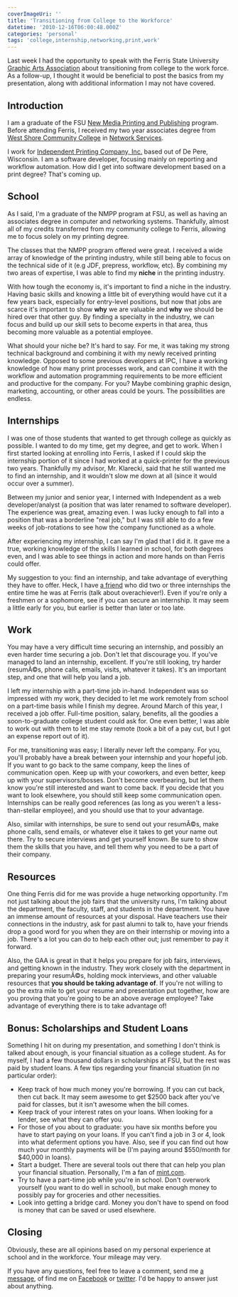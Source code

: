 ```yaml
---
coverImageUri: ''
title: 'Transitioning from College to the Workforce'
datetime: '2010-12-16T06:00:48.000Z'
categories: 'personal'
tags: 'college,internship,networking,print,work'
---
```


Last week I had the opportunity to speak with the Ferris State University
[Graphic Arts Association](http://www.graphicartsassociation.com/) about
transitioning from college to the work force. As a follow-up, I thought it would
be beneficial to post the basics from my presentation, along with additional
information I may not have covered.

## Introduction

I am a graduate of the FSU
[New Media Printing and Publishing](http://catalog.ferris.edu/programs/270/)
program. Before attending Ferris, I received my two year associates degree from
[West Shore Community College](http://www.westshore.edu/) in
[Network Services](https://www.westshore.edu/home.php/academics/programs).

I work for [Independent Printing Company, Inc.](http://www.independentinc.com/)
based out of De Pere, Wisconsin. I am a software developer, focusing mainly on
reporting and workflow automation. How did I get into software development based
on a print degree? That's coming up.

## School

As I said, I'm a graduate of the NMPP program at FSU, as well as having an
associates degree in computer and networking systems. Thankfully, almost all of
my credits transferred from my community college to Ferris, allowing me to focus
solely on my printing degree.

The classes that the NMPP program offered were great. I received a wide array of
knowledge of the printing industry, while still being able to focus on the
technical side of it (e.g JDF, prepress, workflow, etc). By combining my two
areas of expertise, I was able to find my **niche** in the printing industry.

With how tough the economy is, it's important to find a niche in the industry.
Having basic skills and knowing a little bit of everything would have cut it a
few years back, especially for entry-level positions, but now that jobs are
scarce it's important to show **why** we are valuable and **why** we should be
hired over that other guy. By finding a specialty in the industry, we can focus
and build up our skill sets to become experts in that area, thus becoming more
valuable as a potential employee.

What should your niche be? It's hard to say. For me, it was taking my strong
technical background and combining it with my newly received printing knowledge.
Opposed to some previous developers at IPC, I have a working knowledge of how
many print processes work, and can combine it with the workflow and automation
programming requirements to be more efficient and productive for the company.
For you? Maybe combining graphic design, marketing, accounting, or other areas
could be yours. The possibilities are endless.

## Internships

I was one of those students that wanted to get through college as quickly as
possible. I wanted to do my time, get my degree, and get to work. When I first
started looking at enrolling into Ferris, I asked if I could skip the internship
portion of it since I had worked at a quick-printer for the previous two years.
Thankfully my advisor, Mr. Klarecki, said that he still wanted me to find an
internship, and it wouldn't slow me down at all (since it would occur over a
summer).

Between my junior and senior year, I interned with Independent as a web
developer/analyst (a position that was later renamed to software developer). The
experience was great, amazing even. I was lucky enough to fall into a position
that was a borderline "real job," but I was still able to do a few weeks of
job-rotations to see how the company functioned as a whole.

After experiencing my internship, I can say I'm glad that I did it. It gave me a
true, working knowledge of the skills I learned in school, for both degrees
even, and I was able to see things in action and more hands on than Ferris could
offer.

My suggestion to you: find an internship, and take advantage of everything they
have to offer. Heck, I have [a friend](http://www.facebook.com/james.m.ogorman)
who did two or three internships the entire time he was at Ferris (talk about
overachiever!). Even if you're only a freshmen or a sophomore, see if you can
secure an internship. It may seem a little early for you, but earlier is better
than later or too late.

## Work

You may have a very difficult time securing an internship, and possibly an even
harder time securing a job. Don't let that discourage you. If you've managed to
land an internship, excellent. If you're still looking, try harder (resumÃ©s,
phone calls, emails, visits, whatever it takes). It's an important step, and one
that will help you land a job.

I left my internship with a part-time job in-hand. Independent was so impressed
with my work, they decided to let me work remotely from school on a part-time
basis while I finish my degree. Around March of this year, I received a job
offer. Full-time position, salary, benefits, all the goodies a soon-to-graduate
college student could ask for. One even better, I was able to work out with them
to let me stay remote (took a bit of a pay cut, but I got an expense report out
of it).

For me, transitioning was easy; I literally never left the company. For you,
you'll probably have a break between your internship and your hopeful job. If
you want to go back to the same company, keep the lines of communication open.
Keep up with your coworkers, and even better, keep up with your
supervisors/bosses. Don't become overbearing, but let them know you're still
interested and want to come back. If you decide that you want to look elsewhere,
you should still keep some communication open. Internships can be really good
references (as long as you weren't a less-than-stellar employee), and you should
use that to your advantage.

Also, similar with internships, be sure to send out your resumÃ©s, make phone
calls, send emails, or whatever else it takes to get your name out there. Try to
secure interviews and get yourself known. Be sure to show them the skills that
you have, and tell them why you need to be a part of their company.

## Resources

One thing Ferris did for me was provide a huge networking opportunity. I'm not
just talking about the job fairs that the university runs, I'm talking about the
department, the faculty, staff, and students in the department. You have an
immense amount of resources at your disposal. Have teachers use their
connections in the industry, ask for past alumni to talk to, have your friends
drop a good word for you when they are on their internship or moving into a job.
There's a lot you can do to help each other out; just remember to pay it
forward.

Also, the GAA is great in that it helps you prepare for job fairs, interviews,
and getting known in the industry. They work closely with the department in
preparing your resumÃ©s, holding mock interviews, and other valuable resources
that **you should be taking advantage of**. If you're not willing to go the
extra mile to get your resume and presentation put together, how are you proving
that you're going to be an above average employee? Take advantage of everything
there is to take advantage of!

## Bonus: Scholarships and Student Loans

Something I hit on during my presentation, and something I don't think is talked
about enough, is your financial situation as a college student. As for myself, I
had a few thousand dollars in scholarships at FSU, but the rest was paid by
student loans. A few tips regarding your financial situation (in no particular
order):

- Keep track of how much money you're borrowing. If you can cut back, then cut
  back. It may seem awesome to get \$2500 back after you've paid for classes,
  but it isn't awesome when the bill comes.
- Keep track of your interest rates on your loans. When looking for a lender,
  see what they can offer you.
- For those of you about to graduate: you have six months before you have to
  start paying on your loans. If you can't find a job in 3 or 4, look into what
  deferment options you have. Also, see if you can find out how much your
  monthly payments will be (I'm paying around $550/month for $40,000 in loans).
- Start a budget. There are several tools out there that can help you plan your
  financial situation. Personally, I'm a fan of
  [mint.com](http://www.mint.com/).
- Try to have a part-time job while you're in school. Don't overwork yourself
  (you want to do well in school), but make enough money to possibly pay for
  groceries and other necessities.
- Look into getting a bridge card. Money you don't have to spend on food is
  money that can be saved or used elsewhere.

## Closing

Obviously, these are all opinions based on my personal experience at school and
in the workforce. Your mileage may very.

If you have any questions, feel free to leave a comment, send me
[a message](/contact/), of find me on
[Facebook](http://facebook.brandonmartinez.com/) or
[twitter](http://twitter.brandonmartinez.com/). I'd be happy to answer just
about anything.
